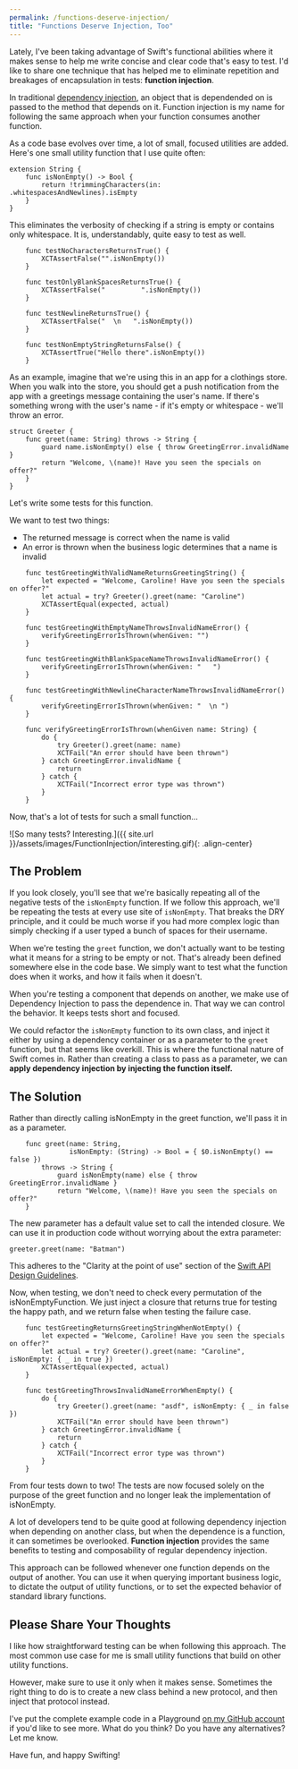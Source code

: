 ```yaml
---
permalink: /functions-deserve-injection/
title: "Functions Deserve Injection, Too"
---
```


Lately, I've been taking advantage of Swift's functional abilities where it makes sense to help me write concise and clear code that's easy to test. I'd like to share one technique that has helped me to eliminate repetition and breakages of encapsulation in tests: **function injection**.

In traditional [dependency injection](https://en.wikipedia.org/wiki/Dependency_injection), an object that is dependended on is passed to the method that depends on it. Function injection is my name for following the same approach when your function consumes another function.

As a code base evolves over time, a lot of small, focused utilities are added. Here's one small utility function that I use quite often:

```
extension String {
    func isNonEmpty() -> Bool {
        return !trimmingCharacters(in: .whitespacesAndNewlines).isEmpty
    }
}
```

This eliminates the verbosity of checking if a string is empty or contains only whitespace. It is, understandably, quite easy to test as well.

```
    func testNoCharactersReturnsTrue() {
        XCTAssertFalse("".isNonEmpty())
    }
    
    func testOnlyBlankSpacesReturnsTrue() {
        XCTAssertFalse("         ".isNonEmpty())
    }
    
    func testNewlineReturnsTrue() {
        XCTAssertFalse("  \n   ".isNonEmpty())
    }
    
    func testNonEmptyStringReturnsFalse() {
        XCTAssertTrue("Hello there".isNonEmpty())
    }
```

As an example, imagine that we're using this in an app for a clothings store. When you walk into the store, you should get a push notification from the app with a greetings message containing the user's name. If there's something wrong with the user's name - if it's empty or whitespace - we'll throw an error.

```
struct Greeter {
    func greet(name: String) throws -> String {
        guard name.isNonEmpty() else { throw GreetingError.invalidName }
        return "Welcome, \(name)! Have you seen the specials on offer?"
    }
}
```

Let's write some tests for this function. 

We want to test two things:
- The returned message is correct when the name is valid
- An error is thrown when the business logic determines that a name is invalid

```
    func testGreetingWithValidNameReturnsGreetingString() {
        let expected = "Welcome, Caroline! Have you seen the specials on offer?"
        let actual = try? Greeter().greet(name: "Caroline")
        XCTAssertEqual(expected, actual)
    }
    
    func testGreetingWithEmptyNameThrowsInvalidNameError() {
        verifyGreetingErrorIsThrown(whenGiven: "")
    }
    
    func testGreetingWithBlankSpaceNameThrowsInvalidNameError() {
        verifyGreetingErrorIsThrown(whenGiven: "   ")
    }
    
    func testGreetingWithNewlineCharacterNameThrowsInvalidNameError() {
        verifyGreetingErrorIsThrown(whenGiven: "  \n ")
    }
    
    func verifyGreetingErrorIsThrown(whenGiven name: String) {
        do {
            try Greeter().greet(name: name)
            XCTFail("An error should have been thrown")
        } catch GreetingError.invalidName {
            return
        } catch {
            XCTFail("Incorrect error type was thrown")
        }
    }
```

Now, that's a lot of tests for such a small function...

![So many tests? Interesting.]({{ site.url }}/assets/images/FunctionInjection/interesting.gif){: .align-center}

## The Problem

If you look closely, you'll see that we're basically repeating all of the negative tests of the `isNonEmpty` function. If we follow this approach, we'll be repeating the tests at every use site of `isNonEmpty`. That breaks the DRY principle, and it could be much worse if you had more complex logic than simply checking if a user typed a bunch of spaces for their username.

When we're testing the `greet` function, we don't actually want to be testing what it means for a string to be empty or not. That's already been defined somewhere else in the code base. We simply want to test what the function does when it works, and how it fails when it doesn't.

When you're testing a component that depends on another, we make use of Dependency Injection to pass the dependence in. That way we can control the behavior. It keeps tests short and focused.

We could refactor the `isNonEmpty` function to its own class, and inject it either by using a dependency container or as a parameter to the `greet` function, but that seems like overkill. This is where the functional nature of Swift comes in. Rather than creating a class to pass as a parameter, we can **apply dependency injection by injecting the function itself.**

## The Solution

Rather than directly calling isNonEmpty in the greet function, we'll pass it in as a parameter.

```
    func greet(name: String,
               isNonEmpty: (String) -> Bool = { $0.isNonEmpty() == false })
        throws -> String {
            guard isNonEmpty(name) else { throw GreetingError.invalidName }
            return "Welcome, \(name)! Have you seen the specials on offer?"
    }
```

The new parameter has a default value set to call the intended closure. We can use it in production code without worrying about the extra parameter: 

`greeter.greet(name: "Batman")`

This adheres to the "Clarity at the point of use" section of the [Swift API Design Guidelines](https://swift.org/documentation/api-design-guidelines/#fundamentals). 

Now, when testing, we don't need to check every permutation of the isNonEmptyFunction. We just inject a closure that returns true for testing the happy path, and we return false when testing the failure case.

```
    func testGreetingReturnsGreetingStringWhenNotEmpty() {
        let expected = "Welcome, Caroline! Have you seen the specials on offer?"
        let actual = try? Greeter().greet(name: "Caroline", isNonEmpty: { _ in true })
        XCTAssertEqual(expected, actual)
    }
    
    func testGreetingThrowsInvalidNameErrorWhenEmpty() {
        do {
            try Greeter().greet(name: "asdf", isNonEmpty: { _ in false })
            XCTFail("An error should have been thrown")
        } catch GreetingError.invalidName {
            return
        } catch {
            XCTFail("Incorrect error type was thrown")
        }
    }
```

From four tests down to two! The tests are now focused solely on the purpose of the greet function and no longer leak the implementation of isNonEmpty.

A lot of developers tend to be quite good at following dependency injection when depending on another class, but when the dependence is a function, it can sometimes be overlooked. **Function injection** provides the same benefits to testing and composability of regular dependency injection.

This approach can be followed whenever one function depends on the output of another.  You can use it when querying important business logic, to dictate the output of utility functions, or to set the expected behavior of standard library functions.

## Please Share Your Thoughts

I like how straightforward testing can be when following this approach. The most common use case for me is small utility functions that build on other utility functions. 

However, make sure to use it only when it makes sense. Sometimes the right thing to do is to create a new class behind a new protocol, and then inject that protocol instead. 

I've put the complete example code in a Playground [on my GitHub account](https://github.com/TheCodedSelf/FunctionInjection) if you'd like to see more. What do you think? Do you have any alternatives? Let me know.

Have fun, and happy Swifting!
